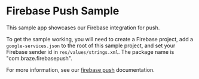 # Firebase Push Sample

This sample app showcases our Firebase integration for push.

To get the sample working, you will need to create a Firebase project, add a `google-services.json` to the root of this sample project, and set your Firebase sender id in `res/values/strings.xml`. The package name is "com.braze.firebasepush".

For more information, see our [firebase push][1] documentation.

[1]: https://www.braze.com/docs/developer_guide/platform_integration_guides/android/push_notifications/integration/
